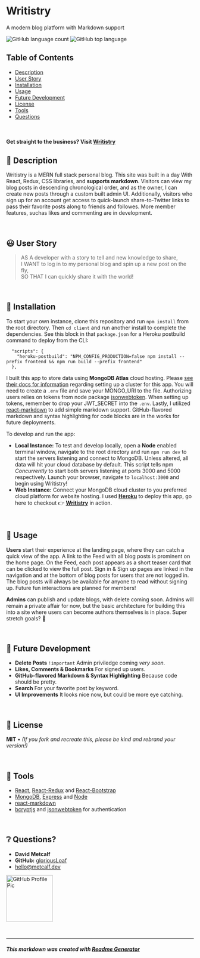 # Writistry

A modern blog platform with Markdown support

![GitHub language count](https://img.shields.io/github/languages/count/gloriousLoaf/Writistry)
![GitHub top language](https://img.shields.io/github/languages/top/gloriousLoaf/Writistry)

## Table of Contents

- [Description](#-description)
- [User Story](#-user-story)
- [Installation](#-installation)
- [Usage](#-usage)
- [Future Development](#-future-development)
- [License](#-license)
- [Tools](#-tools)
- [Questions](#-questions)
<p>&nbsp;</p>

#### Get straight to the business? **Visit** [Writistry](http://writistry.herokuapp.com/)

## 📝 Description

Writistry is a MERN full stack personal blog. This site was built in a day With
React, Redux, CSS libraries, and **supports markdown**. Visitors can view my
blog posts in descending chronological order, and as the owner, I can create new
posts through a custom built admin UI. Additionally, visitors who sign up for an
account get access to quick-launch share-to-Twitter links to pass their favorite
posts along to friends and followes. More member features, suchas likes and
commenting are in development.

<p>&nbsp;</p>

## 😃 User Story

> AS A developer with a story to tell and new knowledge to share,  
> I WANT to log in to my personal blog and spin up a new post on the fly,  
> SO THAT I can quickly share it with the world!

<p>&nbsp;</p>

## 💾 Installation

To start your own instance, clone this repository and run `npm install` from the
root directory. Then `cd client` and run another install to complete the
dependencies. See this block in that `package.json` for a Heroku postbuild
command to deploy from the CLI:

```
  "scripts": {
    "heroku-postbuild": "NPM_CONFIG_PRODUCTION=false npm install --prefix frontend && npm run build --prefix frontend"
  },
```

I built this app to store data using **MongoDB Atlas** cloud hosting. Please
[see their docs for information](https://docs.atlas.mongodb.com/) regarding
setting up a cluster for this app. You will need to create a `.env` file and
save your MONGO_URI to the file. Authorizing users relies on tokens from node
package [jsonwebtoken](https://www.npmjs.com/package/jsonwebtoken). When setting
up tokens, remember to drop your JWT_SECRET into the `.env`. Lastly, I utilized
[react-markdown](https://www.npmjs.com/package/react-markdown) to add simple
markdown support. GitHub-flavored markdown and syntax highlighting for code
blocks are in the works for future deployments.

To develop and run the app:

- **Local Instance:** To test and develop locally, open a **Node** enabled
  terminal window, navigate to the root directory and run `npm run dev` to start
  the servers listening and connect to MongoDB. Unless altered, all data will
  hit your cloud database by default. This script tells npm _Concurrently_ to
  start both servers listening at ports 3000 and 5000 respectively. Launch your
  browser, navigate to `localhost:3000` and begin using Writistry!
- **Web Instance:** Connect your MongoDB cloud cluster to you preferred cloud
platform for website hosting. I used **[Heroku](https://devcenter.heroku.com/)**
to deploy this app, go here to checkout 👉
**[Writistry](https://writistry.herokuapp.com/)** in action.
<p>&nbsp;</p>

## 📲 Usage

**Users** start their experience at the landing page, where they can catch a
quick view of the app. A link to the Feed with all blog posts is prominent on
the home page. On the Feed, each post appears as a short teaser card that can be
clicked to view the full post. Sign in & Sign up pages are linked in the
navigation and at the bottom of blog posts for users that are not logged in. The
blog posts will always be available for anyone to read without signing up.
Future fun interactions are planned for members!

**Admins** can publish and update blogs, with delete coming soon. Admins will
remain a private affair for now, but the basic architecture for building this
into a site where users can become authors themselves is in place. Super stretch
goals? 🤔

<p>&nbsp;</p>

## 🔮 Future Development

- **Delete Posts** `!important` Admin priviledge coming _very soon_.
- **Likes, Comments & Bookmarks** For signed up users.
- **GitHub-flavored Markdown & Syntax Highlighting** Because code should be
  pretty.
- **Search** For your favorite post by keyword.
- **UI Improvements** It looks nice now, but could be more eye catching.
<p>&nbsp;</p>

## 📜 License

**MIT** • _(If you fork and recreate this, please be kind and rebrand your
version!)_

<p>&nbsp;</p>

## 🔨 Tools

- [React](https://reactjs.org/), [React-Redux](https://react-redux.js.org/) and
  [React-Bootstrap](https://react-bootstrap.github.io/)
- [MongoDB](https://www.mongodb.com/), [Express](https://expressjs.com/) and
  [Node](https://nodejs.org/)
- [react-markdown](https://www.npmjs.com/package/react-markdown)
- [bcryptjs](https://www.npmjs.com/package/bcryptjs) and
[jsonwebtoken](https://www.npmjs.com/package/jsonwebtoken) for authentication
<p>&nbsp;</p>

## ❔ Questions?

- **David Metcalf**
- **GitHub:** [gloriousLoaf](https://github.com/gloriousLoaf)
- <hello@metcalf.dev>

<img src="https://github.com/gloriousLoaf.png" alt="GitHub Profile Pic" width="125" height="125">
<p>&nbsp;</p>

---

##### This markdown was created with [Readme Generator](https://github.com/gloriousLoaf/Readme-Generator)
